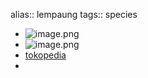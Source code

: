 alias:: lempaung
tags:: species

- ![image.png](https://peach-geographical-bat-397.mypinata.cloud/ipfs/QmSBRrrjrWM9pn1MN9oMfKk38eK44kDzJ9xV8yTi3bEVfD)
- ![image.png](https://peach-geographical-bat-397.mypinata.cloud/ipfs/QmebEEBBWDdcY3S5tW1BmNDPh5zAg36D4BRYBWXrMgCpxC)
- [tokopedia](https://www.tokopedia.com/yunospa/bibit-buah-limpasu-lempahong-lempaung-lingsuh-lingsut-bibit?extParam=ivf%3Dfalse%26src%3Dsearch)
-